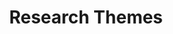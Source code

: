 ---
layout: page
title: Research Themes
nav: false
nav_order: 1
dropdown: true
children:
    - title: Responsible and Fair AI
      permalink: /responsibleAI/
    - title: divider
    - title: NLP for India
      permalink: /NLPforIndia/
    - title: divider
    - title: AI for Science
      permalink: /AIforScience/
    - title: divider
    - title: Large Language Modelling
      permalink: /llm/
---